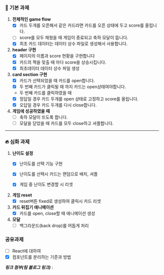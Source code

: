 ### 🧩 기본 과제

1. **전체적인 game flow**
    - [x] 카드 두개를 오픈해서 같은 카드라면 카드를 오픈 상태에 두고 score를 올립니다.
    - [ ] score를 모두 채웠을 때 게임이 종료되고 축하 모달이 뜹니다.
    - [x] 최초 카드 데이터는 데이터 상수 파일로 생성해서 사용합니다.

2. **header 구현**
    - [x] 페이지의 이름과 score 현황을 구현합니다
    - [x] 카드의 짝을 맞출 때 마다 score을 상승시킵니다.
    - [x] 최초데이터 데이터 상수 파일 생성

4. **card section 구현**
    - [x] 카드가 선택되었을 때 카드를 open합니다.
    - [x] 두 번째 카드가 클릭될 때 까지 카드는 open상태여야합니다.

    - 두 번째 카드를 클릭하였을 때
    - [x] 정답일 경우 카드 두개를 open 상태로 고정하고 score를 올립니다.
    - [x] 오답일 경우 카드 두개를 다시 close합니다.

5. **게임에 성공하였을 때**
    - [ ] 축하 모달이 뜨도록 합니다.
    - [ ] 모달을 닫았을 때 카드를 모두 close하고 셔플합니다.

---

### 🔥 심화 과제

1. **난이도 설정**
    - [x] 난이도를 선택 기능 구현
    - [x] 난이도를 선택시 카드는 랜덤으로 배치, 셔플
    - [x] 게임 중 난이도 변경할 시 리셋


2. **게임 reset**
    - [x] reset버튼 fixed로 생성하여 클릭시 카드 리셋

3. **카드 뒤집기 애니메이션**
    - [x] 카드를 open, close할 때 애니메이션 생성

4. **모달**
    - [ ] 백그라운드(back drop)를 어둡게 처리

### 공유과제

- [ ] React에 대하여
- [x] 컴포넌트를 분리하는 기준과 방법

***링크 첨부(팀 블로그 링크)*** :
